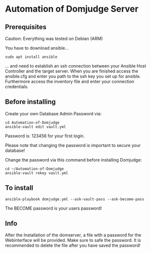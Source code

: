 # Automation of Domjudge Server

## Prerequisites
Caution: Everything was tested on Debian (ARM)

You have to download ansible...
```
sudo apt install ansible
```

... and need to establish an ssh connection between your Ansible Host Controller and the target server.
When you are finished access the ansible.cfg and enter you path to the ssh key you set up for ansible.
Furthermore access the inventory file and enter your connection credentials.

## Before installing

Create your own Database Admin Password via:
```
cd Automation-of-Domjudge
ansible-vault edit vault.yml
```
Password is: 123456 for your first login.

Please note that changing the password is important to secure your database!

Change the password via this command before installing Domjudge:
```
cd ~/Automation-of-Domjudge
ansible-vault rekey vault.yml
```

## To install
```
ansible-playbook domjudge.yml --ask-vault-pass --ask-become-pass
```
The BECOME password is your users password!

## Info
After the Installation of the domserver, a file with a password for the Webinterface will be provided. Make sure to safe the password. It is recommended to delete the file after you have saved the password!
